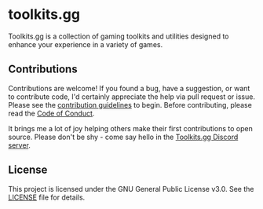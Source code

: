# toolkits.gg

Toolkits.gg is a collection of gaming toolkits and utilities designed to enhance your experience in a variety of games.

## Contributions

Contributions are welcome! If you found a bug, have a suggestion, or want to contribute code, I'd certainly appreciate the help via pull request or issue. Please see the [contribution guidelines](.github/CONTRIBUTING.md) to begin. Before contributing, please read the [Code of Conduct](.github/CODE_OF_CONDUCT.md).

It brings me a lot of joy helping others make their first contributions to open source. Please don't be shy - come say hello in the [Toolkits.gg Discord server](https://discord.gg/kgVaU3zAQ7).

## License

This project is licensed under the GNU General Public License v3.0. See the [LICENSE](LICENSE.md) file for details.
